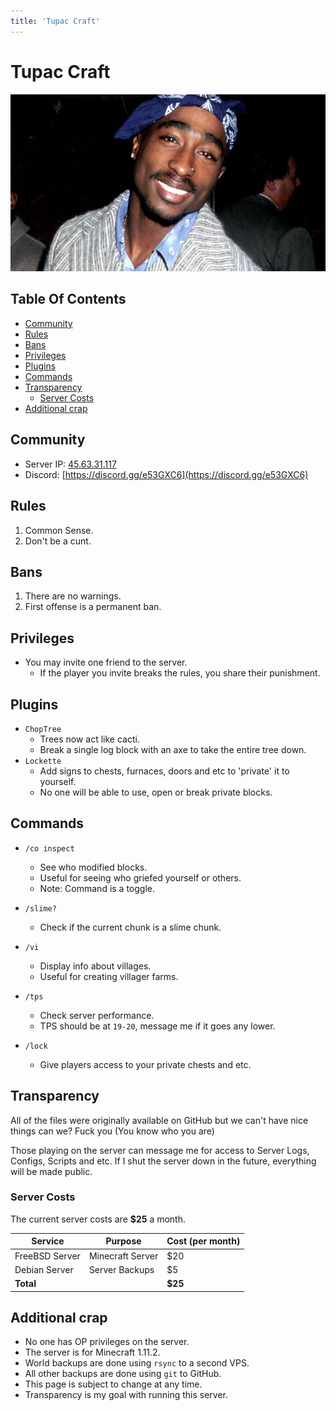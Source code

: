 ```yaml
---
title: 'Tupac Craft'
---
```


# Tupac Craft

![Biggie Smalls](/img/biggie.jpg)

## Table Of Contents

<!-- vim-markdown-toc GFM -->
* [Community](#community)
* [Rules](#rules)
* [Bans](#bans)
* [Privileges](#privileges)
* [Plugins](#plugins)
* [Commands](#commands)
* [Transparency](#transparency)
    * [Server Costs](#server-costs)
* [Additional crap](#additional-crap)

<!-- vim-markdown-toc -->

## Community

- Server IP: [45.63.31.117](http://45.63.31.117)
- Discord: [https://discord.gg/e53GXC6](https://discord.gg/e53GXC6)


## Rules

1. Common Sense.
2. Don't be a cunt.


## Bans

1. There are no warnings.
2. First offense is a permanent ban.


## Privileges

- You may invite one friend to the server.
    - If the player you invite breaks the rules, you share their punishment.


## Plugins

- `ChopTree`
    - Trees now act like cacti.
    - Break a single log block with an axe to take the entire tree down.
- `Lockette`
    - Add signs to chests, furnaces, doors and etc to 'private' it to yourself.
    - No one will be able to use, open or break private blocks.


## Commands

- `/co inspect`
    - See who modified blocks.
    - Useful for seeing who griefed yourself or others.
    - Note: Command is a toggle.
- `/slime?`
    - Check if the current chunk is a slime chunk.
- `/vi`
    - Display info about villages.
    - Useful for creating villager farms.
- `/tps`
    - Check server performance.
    - TPS should be at `19-20`, message me if it goes any lower.

- `/lock`
    - Give players access to your private chests and etc.


## Transparency

All of the files were originally available on GitHub but we can't have nice things can we? Fuck you (You know who you are)

Those playing on the server can message me for access to Server Logs, Configs, Scripts and etc. If I shut the server down in the future, everything will be made public.


### Server Costs

The current server costs are **$25** a month.

| Service | Purpose | Cost (per month) |
| ------- | ------- | ---------------- |
| FreeBSD Server | Minecraft Server | $20 |
| Debian Server |  Server Backups | $5 |
| **Total** | | **$25** |


## Additional crap

- No one has OP privileges on the server.
- The server is for Minecraft 1.11.2.
- World backups are done using `rsync` to a second VPS.
- All other backups are done using `git` to GitHub.
- This page is subject to change at any time.
- Transparency is my goal with running this server.
